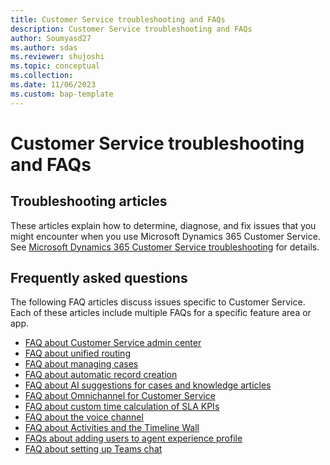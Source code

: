 ```yaml
---
title: Customer Service troubleshooting and FAQs  
description: Customer Service troubleshooting and FAQs
author: Soumyasd27
ms.author: sdas
ms.reviewer: shujoshi
ms.topic: conceptual 
ms.collection:
ms.date: 11/06/2023
ms.custom: bap-template
---
```


# Customer Service troubleshooting and FAQs

## Troubleshooting articles

These articles explain how to determine, diagnose, and fix issues that you might encounter when you use Microsoft Dynamics 365 Customer Service. See [Microsoft Dynamics 365 Customer Service troubleshooting](/troubleshoot/dynamics-365/customer-service/welcome-customer-service) for details.

## Frequently asked questions

The following FAQ articles discuss issues specific to Customer Service. Each of these articles include multiple FAQs for a specific feature area or app.

- [FAQ about Customer Service admin center](../administer/faq-customer-service-admin-center.md)
- [FAQ about unified routing](../administer/unified-routing-faqs.md)
- [FAQ about managing cases](../administer/faq-case-mgmt.md)
- [FAQ about automatic record creation](../administer/arc-faqs.md)
- [FAQ about AI suggestions for cases and knowledge articles](../administer/csw-faqs-ai-suggestions.md)
- [FAQ about Omnichannel for Customer Service](faqs.md)
- [FAQ about custom time calculation of SLA KPIs](../administer/faqs-custom-time-sla-kpis.md)
- [FAQ about the voice channel](../administer/voice-channel-faqs.md)
- [FAQ about Activities and the Timeline Wall](/powerapps/user/faq-for-timeline-and-activity)
- [FAQs about adding users to agent experience profile](../administer/faq-agent-experience-profile.md)
- [FAQ about setting up Teams chat](../administer/faq-teams-chat.md)